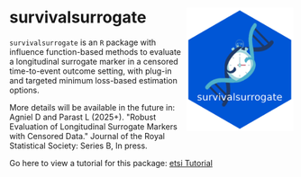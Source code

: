 # survivalsurrogate <img src="hex_survivalsurrogate.png" align="right" height="220" alt="survivalsurrogate hex logo" />

<!-- badges: start put back when on cran-->
<!-- [![CRAN status](https://www.r-pkg.org/badges/version/SurrogateSeq)](https://CRAN.R-project.org/package=SurrogateSeq)  -->
<!-- badges: end -->

`survivalsurrogate` is an `R` package with influence function-based methods to evaluate a longitudinal surrogate marker in a censored time-to-event outcome setting, with plug-in and targeted minimum loss-based estimation options.

More details will be available in the future in: Agniel D and Parast L (2025+). "Robust Evaluation of Longitudinal Surrogate Markers with Censored Data." Journal of the Royal Statistical Society: Series B, In press. 

Go here to view a tutorial for this package: [etsi Tutorial](https://htmlpreview.github.io/?https://github.com/denisagniel/survivalsurrogate/blob/main/survivalsurrogate_tutorial.html)
